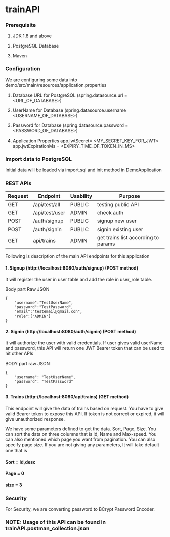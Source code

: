 # trainAPI

### Prerequisite

1. JDK 1.8 and above

2. PostgreSQL Database

3. Maven

### Configuration

We are configuring some data into demo/src/main/resources/application.properties

1. Database URL for PostgreSQL (spring.datasource.url = <URL_OF_DATABASE>)

2. UserName for Database (spring.datasource.username  <USERNAME_OF_DATABASE>)

3. Password for Database (spring.datasource.password = <PASSWORD_OF_DATABASE>)

4. Application Properties
    app.jwtSecret= <MY_SECRET_KEY_FOR_JWT>
    app.jwtExpirationMs = <EXPIRY_TIME_OF_TOKEN_IN_MS>
    
### Import data to PostgreSQL

Initial data will be loaded via import.sql and init method in DemoApplication

### REST APIs
| Request  | Endpoint | Usability | Purpose |
| ------------- | ------------- | ------------- | ------------- |
| GET  | /api/test/all  | PUBLIC | testing public API |
| GET  | /api/test/user  | ADMIN | check auth |
| POST | /auth/signup | PUBLIC | signup new user|
| POST | /auth/signin | PUBLIC | signin existing user|
| GET | api/trains | ADMIN | get trains list according to params |

Following is description of the main API endpoints for this application

#### 1. Signup (http://localhost:8080/auth/signup) (POST method)

It will register the user in user table and add the role in user_role table.

Body part Raw JSON
```
{
    "username":"TestUserName",
    "password":"TestPassword",
    "email":"testemail@gmail.con",
    "role":["ADMIN"]
}
```

#### 2. Signin (http://localhost:8080/auth/signin) (POST method)

It will authorize the user with valid credentials. If user gives valid userName and password, this API will return one JWT Bearer token that can be used to hit other APIs

BODY part raw JSON

```
{
    "username": "TestUserName",
    "password": "TestPassword"
}
```

#### 3. Trains (http://localhost:8080/api/trains) (GET method)

This endpoint will give the data of trains based on request. You have to give valid Bearer token to expose this API. If token is not correct or expired, it will give unauthorized response. 

We have some parameters defined to get the data. Sort, Page, Size. You can sort the data on three columns that is Id, Name and Max-speed. You can also mentioned which page you want from pagination. You can also specify page size. If you are not giving any parameters, It will take default one that is

#### Sort = Id,desc

#### Page = 0

#### size = 3

### Security

For Security, we are converting password to BCrypt Password Encoder. 

### NOTE: Usage of this API can be found in trainAPI.postman_collection.json 